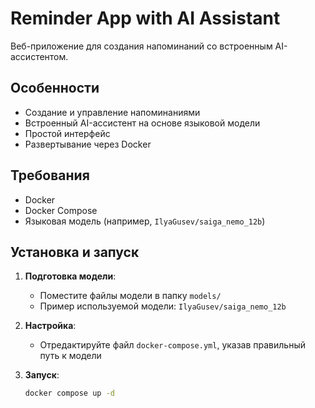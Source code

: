 # Reminder App with AI Assistant

Веб-приложение для создания напоминаний со встроенным AI-ассистентом.

## Особенности
- Создание и управление напоминаниями
- Встроенный AI-ассистент на основе языковой модели
- Простой интерфейс
- Развертывание через Docker

## Требования
- Docker
- Docker Compose
- Языковая модель (например, `IlyaGusev/saiga_nemo_12b`)

## Установка и запуск

1. **Подготовка модели**:
   - Поместите файлы модели в папку `models/`
   - Пример используемой модели: `IlyaGusev/saiga_nemo_12b`

2. **Настройка**:
   - Отредактируйте файл `docker-compose.yml`, указав правильный путь к модели

3. **Запуск**:
   ```bash
   docker compose up -d

